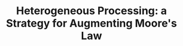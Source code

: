 ---
type: url
title: "Heterogeneous Processing: a Strategy for Augmenting Moore's Law"
link: https://www.linuxjournal.com/article/8368
authors:
  - name: Shan
    first: Amar
---